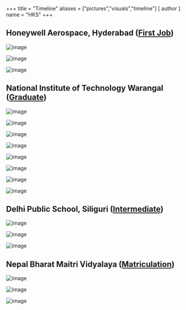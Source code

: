 +++
title = "Timeline"
aliases = ["pictures","visuals","timeline"]
[ author ]
  name = "HKS"
+++

## Honeywell Aerospace, Hyderabad ([First Job](https://aerospace.honeywell.com/))

![image](/Honeywell_0.jpg)

![image](/Honeywell_1.jpg)

![image](/Honeywell_2.jpg)

## National Institute of Technology Warangal ([Graduate](https://www.nitw.ac.in/))
![image](/NITW_0.jpg)

![image](/NITW_1.jpg)

![image](/NITW_2.jpg)

![image](/NITW_3.jpg)

![image](/NITW_4.jpg)

![image](/NITW_5.jpg)

![image](/NITW_convo.jpg) 

![image](/NITW_7.jpg)

## Delhi Public School, Siliguri ([Intermediate](https://www.dpssiliguri.com/))
![image](/DPS_0.jpg)

![image](/DPS_2.jpg)

![image](/DPS_1.jpg)

## Nepal Bharat Maitri Vidyalaya ([Matriculation](https://www.nbmv.edu.np/))
![image](/NBMV_0.png)

![image](/NBMV_1.jpg)

![image](/NBMV_2.jpg)